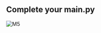 

## Complete your main.py 


![M5](https://nimbus-screenshots.s3.amazonaws.com/s/2b4a60b2a0694ec39297e4f7352af85d.png)

